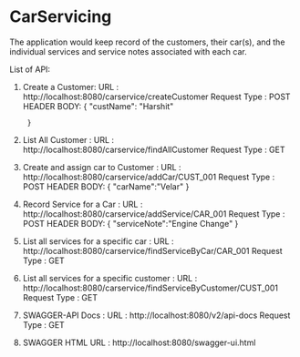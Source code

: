 # CarServicing
The application would keep record of the customers, their car(s), and the individual services and service notes associated with each car.

List of API:
1. Create a Customer: 
	URL : http://localhost:8080/carservice/createCustomer
	Request Type : POST
	HEADER BODY:
		{
    			"custName": "Harshit"

		}
	
    

2. List All Customer :
	URL : http://localhost:8080/carservice/findAllCustomer
	Request Type : GET
	
3. Create and assign car to Customer :
	URL : http://localhost:8080/carservice/addCar/CUST_001
	Request Type : POST
	HEADER BODY:
		{
    			"carName":"Velar"
		}
4. Record Service for a Car :
	URL : http://localhost:8080/carservice/addService/CAR_001
	Request Type : POST
	HEADER BODY:
		{
   			 "serviceNote":"Engine Change"
		}
5. List all services for a specific car :
	URL : http://localhost:8080/carservice/findServiceByCar/CAR_001
	Request Type : GET
6. List all services for a specific customer :
	URL : http://localhost:8080/carservice/findServiceByCustomer/CUST_001
	Request Type : GET
	
7. SWAGGER-API Docs :
	URL : http://localhost:8080/v2/api-docs
	Request Type : GET
	
8. SWAGGER HTML URL : http://localhost:8080/swagger-ui.html




